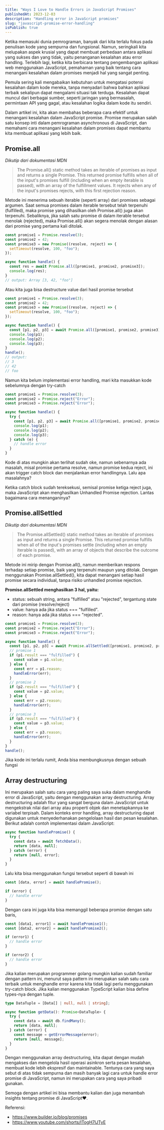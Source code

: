```yaml
---
title: "Ways I Love to Handle Errors in JavaScript Promises"
publishedAt: 2023-12-03
description: "Handling error in JavaScript promises"
slug: "javascript-promise-error-handling"
isPublish: true
---
```


Ketika memasuki dunia pemrograman, banyak dari kita terlalu fokus pada penulisan kode yang sempurna dan fungsional. Namun, seringkali kita melupakan aspek krusial yang dapat membuat perbedaan antara aplikasi yang sukses dan yang tidak, yaitu penanganan kesalahan atau error handling. Terlebih lagi, ketika kita berbicara tentang pengembangan aplikasi web menggunakan JavaScript, pemahaman yang baik tentang cara menangani kesalahan dalam promises menjadi hal yang sangat penting.

Pemula sering kali mengabaikan kebutuhan untuk mengatasi potensi kesalahan dalam kode mereka, tanpa menyadari bahwa bahkan aplikasi terbaik sekalipun dapat mengalami situasi tak terduga. Kesalahan dapat muncul dari berbagai sumber, seperti jaringan yang bermasalah, permintaan API yang gagal, atau kesalahan logika dalam kode itu sendiri.

Dalam artikel ini, kita akan membahas beberapa cara efektif untuk menangani kesalahan dalam JavaScript promise. Promise merupakan salah satu konsep inti dalam pemrograman asynchronous di JavaScript, dan memahami cara menangani kesalahan dalam promises dapat membantu kita membuat aplikasi yang lebih baik.

## Promise.all

_Dikutip dari dokumentasi MDN_

> The Promise.all() static method takes an iterable of promises as input and returns a single Promise. This returned promise fulfills when all of the input's promises fulfill (including when an empty iterable is passed), with an array of the fulfillment values. It rejects when any of the input's promises rejects, with this first rejection reason.

Metode ini menerima sebuah iterable (seperti array) dari promises sebagai argumen. Saat semua promises dalam iterable tersebut telah terpenuhi (fulfilled), maka promise yang dihasilkan oleh Promise.all() juga akan terpenuhi. Sebaliknya, jika salah satu promise di dalam iterable tersebut menolak (rejected), maka Promise.all() akan segera menolak dengan alasan dari promise yang pertama kali ditolak.

```javascript
const promise1 = Promise.resolve(3);
const promise2 = 42;
const promise3 = new Promise((resolve, reject) => {
  setTimeout(resolve, 100, "foo");
});

async function handle() {
  const res = await Promise.all([promise1, promise2, promise3]);
  console.log(res);
}
// output: Array [3, 42, "foo"]
```

Atau kita juga bisa destructure value dari hasil promise tersebut

```javascript
const promise1 = Promise.resolve(3);
const promise2 = 42;
const promise3 = new Promise((resolve, reject) => {
  setTimeout(resolve, 100, "foo");
});

async function handle() {
  const [p1, p2, p3] = await Promise.all([promise1, promise2, promise3]);
  console.log(p1);
  console.log(p2);
  console.log(p3);
}
handle();
// output:
// 3
// 42
// foo
```

Namun kita belum implementasi error handling, mari kita masukkan kode sebelumnya dengan try-catch

```javascript
const promise1 = Promise.resolve(3);
const promise2 = Promise.reject("Error");
const promise3 = Promise.reject("Error");

async function handle() {
  try {
    const [p1, p2, p3] = await Promise.all([promise1, promise2, promise3]);
    console.log(p1);
    console.log(p2);
    console.log(p3);
  } catch (e) {
    // handle error
  }
}
```

Kode di atas mungkin akan terlihat sudah oke, namun sebenarnya ada masalah, misal promise pertama resolve, namun promise kedua reject, ini akan trigger catch block dan menjalankan error handlingnya. Lalu apa masalahnya?

Ketika catch block sudah tereksekusi, semisal promise ketiga reject juga, maka JavaScript akan menghasilkan Unhandled Promise rejection. Lantas bagaimana cara menanganinya?

## Promise.allSettled

_Dikutip dari dokumentasi MDN_

> The Promise.allSettled() static method takes an iterable of promises as input and returns a single Promise. This returned promise fulfills when all of the input's promises settle (including when an empty iterable is passed), with an array of objects that describe the outcome of each promise.

Metode ini mirip dengan Promise.all(), namun memberikan respons terhadap setiap promise, baik yang terpenuhi maupun yang ditolak. Dengan menggunakan Promise.allSettled(), kita dapat menangani setiap hasil promise secara individual, tanpa risiko unhandled promise rejection.

**Promise.allSettled menghasilkan 3 hal, yaitu:**

- status: sebuah string, antara "fulfilled" atau "rejected", tergantung state dari promise (resolve/reject)
- value: hanya ada jika status === "fulfilled".
- reason: hanya ada jika status === "rejected".

```js
const promise1 = Promise.resolve(3);
const promise2 = Promise.reject("Error");
const promise3 = Promise.reject("Error");

async function handle() {
  const [p1, p2, p3] = await Promise.allSettled([promise1, promise2, promise3]);
  // promise 1
  if (p1.result === "fulfilled") {
    const value = p1.value;
  } else {
    const err = p1.reason;
    handleError(err);
  }
  // promise 2
  if (p2.result === "fulfilled") {
    const value = p2.value;
  } else {
    const err = p2.reason;
    handleError(err);
  }
  // promise 3
  if (p3.result === "fulfilled") {
    const value = p3.value;
  } else {
    const err = p3.reason;
    handleError(err);
  }
}
handle();
```

Jika kode ini terlalu rumit, Anda bisa membungkusnya dengan sebuah fungsi

## Array destructuring

Ini merupakan salah satu cara yang paling saya suka dalam menghandle error di JavaScript, yaitu dengan menggunakan array destructuring. Array destructuring adalah fitur yang sangat berguna dalam JavaScript untuk mengekstrak nilai dari array atau properti objek dan menetapkannya ke variabel terpisah. Dalam konteks error handling, array destructuring dapat digunakan untuk menyederhanakan pengelolaan hasil dan pesan kesalahan. Berikut adalah contoh implementasi dalam JavaScript:

```js
async function handlePromise() {
  try {
    const data = await fetchData();
    return [data, null];
  } catch (error) {
    return [null, error];
  }
}
```
Lalu kita bisa menggunakan fungsi tersebut seperti di bawah ini
```js
const [data, error] = await handlePromise();

if (error) {
  // handle error
}
```

Dengan cara ini juga kita bisa memanggil beberapa promise dengan satu baris,
```js
const [data1, error1] = await handlePromise1();
const [data2, error2] = await handlePromise2();

if (error1) {
  // handle error
}

if (error2) {
  // handle error
}
```

Jika kalian merupakan programmer golang mungkin kalian sudah familiar dengan pattern ini, menurut saya pattern ini merupakan salah satu cara terbaik untuk menghandle error karena kita tidak lagi perlu menggunakan try-catch block. Jika kalian menggunakan TypeScript kalian bisa define types-nya dengan tuple.
```ts
type DataTuple = [Data[] | null, null | string];

async function getData(): Promise<DataTuple> {
  try {
    const data = await db.findMany();
    return [data, null];
  } catch (error) {
    const message = getErrorMessage(error);
    return [null, message];
  }
}
```
Dengan menggunakan array destructuring, kita dapat dengan mudah mengakses dan mengelola hasil operasi asinkron serta pesan kesalahan, membuat kode lebih ekspresif dan maintainable. Tentunya cara yang saya sebut di atas tidak sempurna dan masih banyak lagi cara untuk handle error promise di JavaScript, namun ini merupakan cara yang saya pribadi gunakan.

Semoga dengan artikel ini bisa membantu kalian dan juga menambah insights tentang promise di JavaScript❤️.

Referensi:
- https://www.builder.io/blog/promises
- https://www.youtube.com/shorts/ITogH7lJTyE

